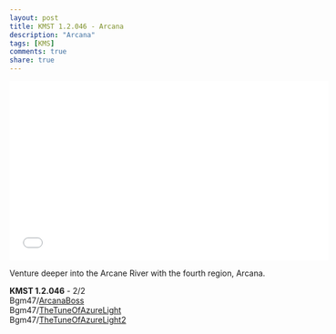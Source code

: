 ```yaml
---
layout: post
title: KMST 1.2.046 - Arcana
description: "Arcana"
tags: [KMS]
comments: true
share: true
---
```


<iframe width="560" height="315" src="//www.youtube.com/embed/videoseries?list=PLARr36qkoiWbhP6eZzZLKXLary_yf1IFZ" frameborder="0" allowfullscreen></iframe>

Venture deeper into the Arcane River with the fourth region, Arcana.

<b>KMST 1.2.046</b> - 2/2  
Bgm47/<a href="https://youtu.be/egACrpCsMwE">ArcanaBoss</a>  
Bgm47/<a href="https://youtu.be/e8H5hcHA6T8">TheTuneOfAzureLight</a>  
Bgm47/<a href="https://youtu.be/rdDtnDmKQtY">TheTuneOfAzureLight2</a>
